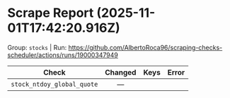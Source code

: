 # Scrape Report (2025-11-01T17:42:20.916Z)

Group: `stocks`  |  Run: https://github.com/AlbertoRoca96/scraping-checks-scheduler/actions/runs/19000347949

| Check | Changed | Keys | Error |
|---|:---:|:--|:--|
| `stock_ntdoy_global_quote` | — |  |  |
